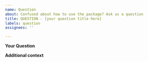 ```yaml
---
name: Question
about: Confused about how to use the package? Ask us a question
title: QUESTION - [your question title here]
labels: question
assignees: ''

---
```


**Your Question**
<!--- What is the question you would like to ask us about the package --> 

**Additional context**
<!--- Add any other context or screenshots about the feature request here. -->
